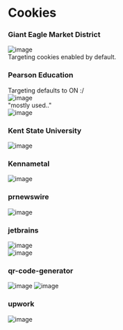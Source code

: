 # Cookies 

### Giant Eagle Market District
![image](https://github.com/user-attachments/assets/fb9d5047-bd60-43a9-8456-c19350d98456)  
Targeting cookies enabled by default.  


### Pearson Education
Targeting defaults to ON :/  
![image](https://github.com/user-attachments/assets/15765d04-dce7-431d-91ee-e8a05652971e)  
"mostly used.."  
![image](https://github.com/user-attachments/assets/2a7e236c-91c0-4f4e-b17b-ad4f0d51afae)



### Kent State University
![image](https://github.com/user-attachments/assets/5c004842-d050-46b3-ab19-f9ce45bc9589)


### Kennametal
![image](https://github.com/user-attachments/assets/b7545514-517e-4be4-8225-0f0653811419)


### prnewswire
![image](https://github.com/user-attachments/assets/b7034ff8-3be0-401d-80e0-8a82b35f6187)  


### jetbrains
![image](https://github.com/user-attachments/assets/b7b27929-fab0-4887-8b70-aaa52d003146)  
![image](https://github.com/user-attachments/assets/43096000-660e-40b7-91fe-b3fc863ba444)

### qr-code-generator
![image](https://github.com/user-attachments/assets/79a99396-f4f0-42d7-a1a6-569d4817dfdc)
![image](https://github.com/user-attachments/assets/d12cab8d-a03a-4f03-9d4c-2317f1b8ce48)

### upwork
![image](https://github.com/user-attachments/assets/8e1d73f1-1dcd-4eb7-9a89-a307e73d29f7)



